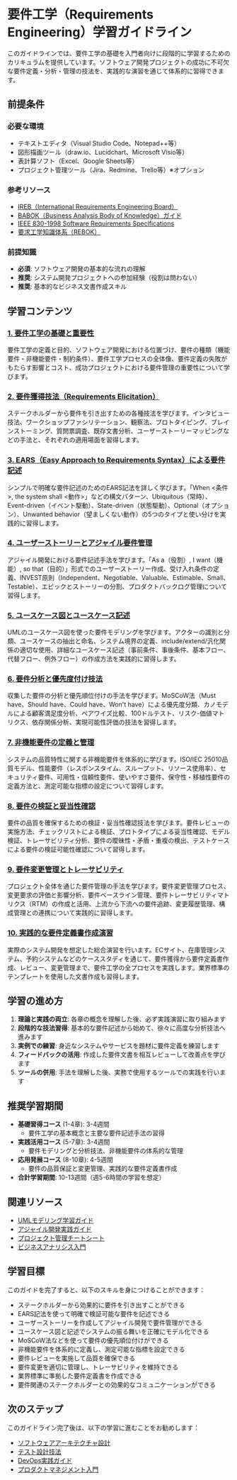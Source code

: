 # 要件工学（Requirements Engineering）学習ガイドライン

このガイドラインでは、要件工学の基礎を入門者向けに段階的に学習するためのカリキュラムを提供しています。ソフトウェア開発プロジェクトの成功に不可欠な要件定義・分析・管理の技法を、実践的な演習を通じて体系的に習得できます。

## 前提条件
### 必要な環境
- テキストエディタ（Visual Studio Code、Notepad++等）
- 図形描画ツール（draw.io、Lucidchart、Microsoft Visio等）
- 表計算ソフト（Excel、Google Sheets等）
- プロジェクト管理ツール（Jira、Redmine、Trello等）※オプション

### 参考リソース
- [IREB（International Requirements Engineering Board）](https://www.ireb.org/)
- [BABOK（Business Analysis Body of Knowledge）ガイド](https://www.iiba.org/standards-and-resources/babok/)
- [IEEE 830-1998 Software Requirements Specifications](https://standards.ieee.org/standard/830-1998.html)
- [要求工学知識体系（REBOK）](https://www.jisa.or.jp/service/business/rebok.html)

### 前提知識
- **必須**: ソフトウェア開発の基本的な流れの理解
- **推奨**: システム開発プロジェクトへの参加経験（役割は問わない）
- **推奨**: 基本的なビジネス文書作成スキル

## 学習コンテンツ

### [1. 要件工学の基礎と重要性](https://fcircle-biz.github.io/tech_docs/guide/design-modeling/software-design/requirements-engineering/requirements-engineering-learning-material-1.html)
要件工学の定義と目的、ソフトウェア開発における位置づけ、要件の種類（機能要件・非機能要件・制約条件）、要件工学プロセスの全体像、要件定義の失敗がもたらす影響とコスト、成功プロジェクトにおける要件管理の重要性について学びます。

### [2. 要件獲得技法（Requirements Elicitation）](https://fcircle-biz.github.io/tech_docs/guide/design-modeling/software-design/requirements-engineering/requirements-engineering-learning-material-2.html)
ステークホルダーから要件を引き出すための各種技法を学びます。インタビュー技法、ワークショップファシリテーション、観察法、プロトタイピング、ブレインストーミング、質問票調査、既存文書分析、ユーザーストーリーマッピングなどの手法と、それぞれの適用場面を習得します。

### [3. EARS（Easy Approach to Requirements Syntax）による要件記述](https://fcircle-biz.github.io/tech_docs/guide/design-modeling/software-design/requirements-engineering/requirements-engineering-learning-material-3.html)
シンプルで明確な要件記述のためのEARS記法を詳しく学びます。「When <条件>, the system shall <動作>」などの構文パターン、Ubiquitous（常時）、Event-driven（イベント駆動）、State-driven（状態駆動）、Optional（オプション）、Unwanted behavior（望ましくない動作）の5つのタイプと使い分けを実践的に習得します。

### [4. ユーザーストーリーとアジャイル要件管理](https://fcircle-biz.github.io/tech_docs/guide/design-modeling/software-design/requirements-engineering/requirements-engineering-learning-material-4.html)
アジャイル開発における要件記述手法を学びます。「As a（役割）, I want（機能）, so that（目的）」形式でのユーザーストーリー作成、受け入れ条件の定義、INVEST原則（Independent、Negotiable、Valuable、Estimable、Small、Testable）、エピックとストーリーの分割、プロダクトバックログ管理について習得します。

### [5. ユースケース図とユースケース記述](https://fcircle-biz.github.io/tech_docs/guide/design-modeling/software-design/requirements-engineering/requirements-engineering-learning-material-5.html)
UMLのユースケース図を使った要件モデリングを学びます。アクターの識別と分類、ユースケースの抽出と命名、システム境界の定義、include/extend/汎化関係の適切な使用、詳細なユースケース記述（事前条件、事後条件、基本フロー、代替フロー、例外フロー）の作成方法を実践的に習得します。

### [6. 要件分析と優先度付け技法](https://fcircle-biz.github.io/tech_docs/guide/design-modeling/software-design/requirements-engineering/requirements-engineering-learning-material-6.html)
収集した要件の分析と優先順位付けの手法を学びます。MoSCoW法（Must have、Should have、Could have、Won't have）による優先度分類、カノモデルによる顧客満足度分析、ペアワイズ比較、100ドルテスト、リスク-価値マトリクス、依存関係分析、実現可能性評価の技法を習得します。

### [7. 非機能要件の定義と管理](https://fcircle-biz.github.io/tech_docs/guide/design-modeling/software-design/requirements-engineering/requirements-engineering-learning-material-7.html)
システムの品質特性に関する非機能要件を体系的に学びます。ISO/IEC 25010品質モデル、性能要件（レスポンスタイム、スループット、リソース使用率）、セキュリティ要件、可用性・信頼性要件、使いやすさ要件、保守性・移植性要件の定義方法と、測定可能な指標の設定について習得します。

### [8. 要件の検証と妥当性確認](https://fcircle-biz.github.io/tech_docs/guide/design-modeling/software-design/requirements-engineering/requirements-engineering-learning-material-8.html)
要件の品質を確保するための検証・妥当性確認技法を学びます。要件レビューの実施方法、チェックリストによる検証、プロトタイプによる妥当性確認、モデル検証、トレーサビリティ分析、要件の曖昧性・矛盾・重複の検出、テストケースによる要件の検証可能性確認について習得します。

### [9. 要件変更管理とトレーサビリティ](https://fcircle-biz.github.io/tech_docs/guide/design-modeling/software-design/requirements-engineering/requirements-engineering-learning-material-9.html)
プロジェクト全体を通じた要件管理の手法を学びます。要件変更管理プロセス、変更要求の評価と影響分析、要件ベースライン管理、要件トレーサビリティマトリクス（RTM）の作成と活用、上流から下流への要件追跡、変更履歴管理、構成管理との連携について実践的に習得します。

### [10. 実践的な要件定義書作成演習](https://fcircle-biz.github.io/tech_docs/guide/design-modeling/software-design/requirements-engineering/requirements-engineering-learning-material-10.html)
実際のシステム開発を想定した総合演習を行います。ECサイト、在庫管理システム、予約システムなどのケーススタディを通じて、要件獲得から要件定義書作成、レビュー、変更管理まで、要件工学の全プロセスを実践します。業界標準のテンプレートを使用した文書作成も習得します。

## 学習の進め方

1. **理論と実践の両立**: 各章の概念を理解した後、必ず実践演習に取り組みます
2. **段階的な技法習得**: 基本的な要件記述から始めて、徐々に高度な分析技法へ進みます
3. **実例での練習**: 身近なシステムやサービスを題材に要件定義を練習します
4. **フィードバックの活用**: 作成した要件文書を相互レビューして改善点を学びます
5. **ツールの併用**: 手法を理解した後、実務で使用するツールでの実践を行います

## 推奨学習期間

- **基礎習得コース** (1-4章): 3-4週間
  - 要件工学の基本概念と主要な要件記述手法の習得
- **実践活用コース** (5-7章): 3-4週間
  - 要件モデリングと分析技法、非機能要件の体系的な管理
- **応用発展コース** (8-10章): 4-5週間
  - 要件の品質保証と変更管理、実践的な要件定義書作成
- **合計学習期間**: 10-13週間（週5-6時間の学習を想定）

## 関連リソース

- [UMLモデリング学習ガイド](https://fcircle-biz.github.io/tech_docs/guide/design-modeling/software-design/uml/README.html)
- [アジャイル開発実践ガイド](https://fcircle-biz.github.io/tech_docs/guide/agile/scrum/README.html)
- [プロジェクト管理チートシート](https://fcircle-biz.github.io/tech_docs/cheatsheet/pm/project-management-cheatsheet.html)
- [ビジネスアナリシス入門](https://fcircle-biz.github.io/tech_docs/guide/business-analysis/ba-fundamentals/README.html)

## 学習目標

このガイドを完了すると、以下のスキルを身につけることができます：

- ステークホルダーから効果的に要件を引き出すことができる
- EARS記法を使って明確で検証可能な要件を記述できる
- ユーザーストーリーを作成してアジャイル開発で要件管理ができる
- ユースケース図と記述でシステムの振る舞いを正確にモデル化できる
- MoSCoW法などを使って要件の優先順位付けができる
- 非機能要件を体系的に定義し、測定可能な指標を設定できる
- 要件レビューを実施して品質を確保できる
- 要件変更を適切に管理し、トレーサビリティを維持できる
- 業界標準に準拠した要件定義書を作成できる
- 要件関連のステークホルダーとの効果的なコミュニケーションができる

## 次のステップ

このガイドライン完了後は、以下の学習に進むことをお勧めします：

- [ソフトウェアアーキテクチャ設計](https://fcircle-biz.github.io/tech_docs/guide/design-modeling/software-design/architecture/README.html)
- [テスト設計技法](https://fcircle-biz.github.io/tech_docs/guide/testing/test-design/README.html)
- [DevOps実践ガイド](https://fcircle-biz.github.io/tech_docs/guide/devops/ci-cd/README.html)
- [プロダクトマネジメント入門](https://fcircle-biz.github.io/tech_docs/guide/product-management/pm-basics/README.html)